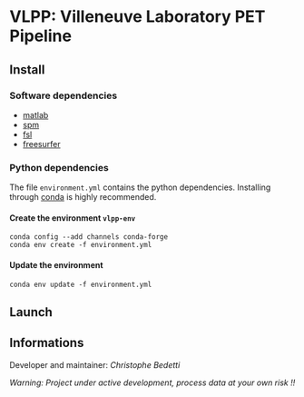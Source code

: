 # VLPP: Villeneuve Laboratory PET Pipeline

## Install

### Software dependencies

- [matlab](https://www.mathworks.com/)
- [spm](http://www.fil.ion.ucl.ac.uk/spm/)
- [fsl](https://fsl.fmrib.ox.ac.uk/fsl/fslwiki/)
- [freesurfer](https://surfer.nmr.mgh.harvard.edu/)

### Python dependencies

The file `environment.yml` contains the python dependencies. Installing through [conda](https://conda.io/docs/) is highly recommended.

#### Create the environment `vlpp-env`

```
conda config --add channels conda-forge
conda env create -f environment.yml
```

#### Update the environment

`conda env update -f environment.yml`

## Launch

## Informations

Developer and maintainer: *Christophe Bedetti*

*Warning: Project under active development, process data at your own risk !!*
